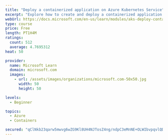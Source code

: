 ```yaml
---
title: "Deploy a containerized application on Azure Kubernetes Service"
excerpt: "Explore how to create and deploy a containerized application by using Azure Kubernetes Service declarative manifest files."
webUrl: https://docs.microsoft.com/en-us/learn/modules/aks-deploy-container-app/
type: course
price: Free
length: PT1H4M
ratings:
  count: 512
  average: 4.7695312
heat: 50

provider:
  name: Microsoft Learn
  domain: microsoft.com
  images:
    - url: /assets/images/organizations/microsoft.com-50x50.jpg
      width: 50
      height: 50

levels:
  - Beginner

topics:
  - Azure
  - Containers

secured: "qClNkb23qarw5mwvg6wZG9Kl8UH4NJTosZ4ng/ndpC3eMnNE+OLWIbvpqvlQDHSKGeHsCJCJ0StPgvPig0pyfkpBFgxBr06T6sd4qMXURJKqWtDNe9lEODOka3Mie8Km/UoQCDWbw66d5nxaZpggsK1ZX64H1RMNaJ2x3/K1MH7nGn8tWrN1jXHecG7H47nFO0X6YYq89bUpVybLGB0s62oHfl8fSeWe1vdvfVJTJihG9d6WywLC6lM8qw0GZ5BUSTfM5htz111YgBmn5TFVwf8bKVwSViotVIOrvxBZpd11HqQVN3WVfWgArHJfGg9DQrRSVOgha0NCiC97JVhmH6r4v9br9FKTy7wkTNLeespPKLfZEkze/7FjLBea/3RRCEVNWQ6XH5SKMokZKUDmuH4KU4kSQ5RNSNytEG/I6Dw=;+YU+JrIz6TAmH35+s+hHog=="
---
```


